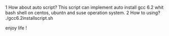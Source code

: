 1 How about auto script?
	This script can implement auto install gcc 6.2 whit bash shell on centos, ubuntn and suse operation system. 
2 How to using?
	./gcc6.2installscript.sh

enjoy life !
